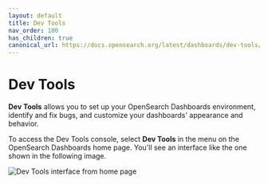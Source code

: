 ```yaml
---
layout: default
title: Dev Tools
nav_order: 100
has_children: true
canonical_url: https://docs.opensearch.org/latest/dashboards/dev-tools/index-dev/
---
```


# Dev Tools

**Dev Tools** allows you to set up your OpenSearch Dashboards environment, identify and fix bugs, and customize your dashboards' appearance and behavior. 

To access the Dev Tools console, select **Dev Tools** in the menu on the OpenSearch Dashboards home page. You'll see an interface like the one shown in the following image.

<img src="{{site.url}}{{site.baseurl}}/images/dashboards/dev-tools-console.png" alt="Dev Tools interface from home page">
